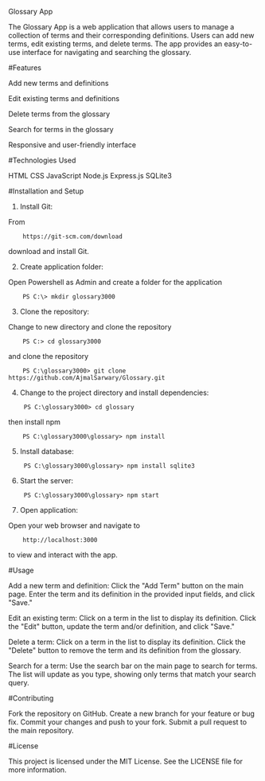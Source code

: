 Glossary App

The Glossary App is a web application that allows users to manage a collection of terms and their corresponding definitions. Users can add new terms, edit existing terms, and delete terms. The app provides an easy-to-use interface for navigating and searching the glossary.

#Features

Add new terms and definitions

Edit existing terms and definitions

Delete terms from the glossary

Search for terms in the glossary

Responsive and user-friendly interface


#Technologies Used

HTML
CSS
JavaScript
Node.js
Express.js
SQLite3

#Installation and Setup

1. Install Git:

  From 
  
        https://git-scm.com/download 
  
  download and install Git. 
  
2. Create application folder:
  
  Open Powershell as Admin and create a folder for the application
      
        PS C:\> mkdir glossary3000

3. Clone the repository:
      
  Change to new directory and clone the repository
            
        PS C:> cd glossary3000
  
  and clone the repository
           
        PS C:\glossary3000> git clone https://github.com/AjmalSarwary/Glossary.git

4. Change to the project directory and install dependencies:
    
        PS C:\glossary3000> cd glossary
 
  then install npm
  
        PS C:\glossary3000\glossary> npm install
  
5. Install database:
  
        PS C:\glossary3000\glossary> npm install sqlite3

6. Start the server:

        PS C:\glossary3000\glossary> npm start

7. Open application:

  Open your web browser and navigate to 
  
        http://localhost:3000 
     
  to view and interact with the app.


#Usage

Add a new term and definition: Click the "Add Term" button on the main page. Enter the term and its definition in the provided input fields, and click "Save."

Edit an existing term: Click on a term in the list to display its definition. Click the "Edit" button, update the term and/or definition, and click "Save."

Delete a term: Click on a term in the list to display its definition. Click the "Delete" button to remove the term and its definition from the glossary.

Search for a term: Use the search bar on the main page to search for terms. The list will update as you type, showing only terms that match your search query.


#Contributing

Fork the repository on GitHub.
Create a new branch for your feature or bug fix.
Commit your changes and push to your fork.
Submit a pull request to the main repository.


#License

This project is licensed under the MIT License. See the LICENSE file for more information.
